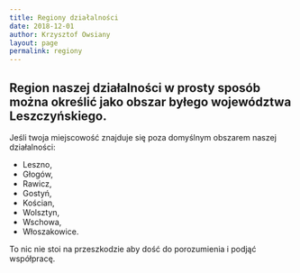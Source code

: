 ```yaml
---
title: Regiony działalności
date: 2018-12-01
author: Krzysztof Owsiany
layout: page
permalink: regiony
---
```


## Region naszej działalności w prosty sposób można określić jako obszar byłego województwa Leszczyńskiego.

Jeśli twoja miejscowość znajduje się poza domyślnym obszarem naszej działalności:

* Leszno, 
* Głogów, 
* Rawicz, 
* Gostyń, 
* Kościan, 
* Wolsztyn, 
* Wschowa,
* Włoszakowice.

To nic nie stoi na przeszkodzie aby dość do porozumienia i podjąć współpracę.